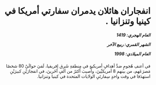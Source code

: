 <h1 dir="rtl">انفجاران هائلان يدمران سفارتي أمريكا في كينيا وتنزانيا .</h1>

<h5 dir="rtl">العام الهجري:  1419

الشهر القمري: ربيع الآخر

العام الميلادي: 1998</h5>

<p dir="rtl">في أعنفِ هُجومٍ ضدَّ أهدافٍ أمريكيةٍ في مِنطقةِ شَرق إفريقيا‏،‏ لَقيَ حوالَيْ 80‏ شخصًا مَصرَعَهم‏،‏ من بينهم ‏8‏ أمريكيِّينَ‏،‏ وأُصيبَ أكثرُ من ألفٍ آخَرينَ‏،‏ في انفجارَيْنِ كبيرَيْنِ استهدَفا في وقت واحدٍ سِفارتَيِ الولايات المتحدة في كينيا وتنزانيا‏.‏</p></br>
